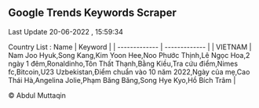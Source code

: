 

## Google Trends Keywords Scraper 
 
Last Update 20-06-2022 , 15:59:34

Country List :
 Name  | Keyword |
| ------------- | ------------- |
| VIETNAM | Nam Joo Hyuk,Song Kang,Kim Yoon Hee,Noo Phước Thịnh,Lê Ngọc Hoa,2 ngày 1 đêm,Ronaldinho,Tôn Thất Thạnh,Bằng Kiều,Tra cứu điểm,Nimes fc,Bitcoin,U23 Uzbekistan,Điểm chuẩn vào 10 năm 2022,Ngày của mẹ,Cao Thái Hà,Angelina Jolie,Phạm Băng Băng,Song Hye Kyo,Hồ Bích Trâm |



© Abdul Muttaqin 
